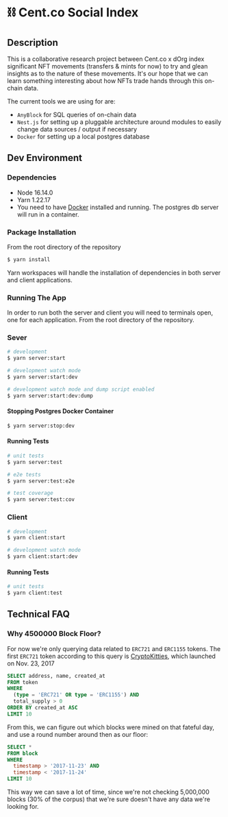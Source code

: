 # ⛓ Cent.co Social Index

## Description

This is a collaborative research project between Cent.co x dOrg index significant NFT movements (transfers & mints for now) to try and glean insights as to the nature of these movements. It's our hope that we can learn something interesting about how NFTs trade hands through this on-chain data.

The current tools we are using for are:

* `AnyBlock` for SQL queries of on-chain data
* `Nest.js` for setting up a pluggable architecture around modules to easily change data sources / output if necessary
* `Docker` for setting up a local postgres database

## Dev Environment

### Dependencies
* Node 16.14.0
* Yarn 1.22.17
* You need to have [Docker](https://docs.docker.com/get-docker/) installed and running. The postgres db server will run in a container.

### Package Installation
From the root directory of the repository

```bash
$ yarn install
```
Yarn workspaces will handle the installation of dependencies in both server and client applications.
### Running The App
In order to run both the server and client you will need to terminals open, one for each application.
From the root directory of the repository.

### Sever
```bash
# development
$ yarn server:start

# development watch mode
$ yarn server:start:dev

# development watch mode and dump script enabled
$ yarn server:start:dev:dump
```
#### Stopping Postgres Docker Container

```bash
$ yarn server:stop:dev
```

#### Running Tests
```bash
# unit tests
$ yarn server:test

# e2e tests
$ yarn server:test:e2e

# test coverage
$ yarn server:test:cov
```

### Client
```bash
# development
$ yarn client:start

# development watch mode
$ yarn client:start:dev
```

#### Running Tests
```bash
# unit tests
$ yarn client:test
```

## Technical FAQ

[//]: # (### How can I load preload the transfer data?)

[//]: # ()
[//]: # (First, you'll need to download the `events.csv` from [dropbox]&#40;https://www.dropbox.com/s/k86snoabcto42mf/events.csv?dl=0&#41; which is a 22gb file that has all NFT transfers from the first ever block that ERC-721 tokens existed &#40;around block 4.6m&#41;.)

[//]: # ()
[//]: # (Once you've got the data file and installed Docker and have the PostgreSQL image running as described above, you'll want to load the data onto the image and persist it to the volume.)

[//]: # ()
[//]: # (*Note that due to the size of the data file, some of these steps might take a while — thus, while developing it might make sense to use a smaller subset of the data.*)

[//]: # ()
[//]: # (1. Connect to the Docker image in with your preferred DB client)

[//]: # ()
[//]: # (2. Run the following query to create the table / schema:)

[//]: # ()
[//]: # (```sql)

[//]: # (CREATE TABLE events &#40;)

[//]: # (    id              INT PRIMARY KEY,)

[//]: # (    block_number    INT,)

[//]: # (    nft_name        TEXT,)

[//]: # (    contract_hash   VARCHAR&#40;66&#41;,)

[//]: # (    txn_hash        VARCHAR&#40;66&#41;,)

[//]: # (    txn_type        VARCHAR&#40;10&#41;,)

[//]: # (    gas             BIGINT,)

[//]: # (    value           VARCHAR&#40;78&#41;,)

[//]: # (    from_hash       VARCHAR&#40;42&#41;,)

[//]: # (    to_hash         VARCHAR&#40;42&#41;,)

[//]: # (    token_id        VARCHAR&#40;78&#41;,)

[//]: # (    timestamp       DATE,)

[//]: # (    createdAt       DATE,)

[//]: # (    updatedAt       DATE)

[//]: # (&#41;;)

[//]: # (```)

[//]: # ()
[//]: # (3. Then, you'll need to get move the `.csv` file form your host machine to the container.)

[//]: # ()
[//]: # (    * You can get the container_id of the container by running `docker ps` on the command line)

[//]: # ()
[//]: # (```bash)

[//]: # ($ docker cp /path/events.csv container_id:/events.csv)

[//]: # (```)

[//]: # ()
[//]: # (4. Now, populate the Postgres DB by running the following query which copies the `.csv` data into the DB volume)

[//]: # ()
[//]: # (```sql)

[//]: # (COPY events&#40;id, block_number, contract_hash, nft_name, txn_hash, txn_type, gas, value, from_hash, to_hash, token_id, timestamp, createdat, updatedat&#41;)

[//]: # (FROM '/events.csv')

[//]: # (DELIMITER ',')

[//]: # (CSV HEADER;)

[//]: # (```)

[//]: # ()
[//]: # (5. Now you can create some indices to speed up querying, e.g.)

[//]: # ()
[//]: # (```sql)

[//]: # (CREATE INDEX sender ON events &#40;from_hash&#41;;)

[//]: # (CREATE INDEX recipient ON events &#40;to_hash&#41;;)

[//]: # (CREATE INDEX contract ON events &#40;contract_hash&#41;;)

[//]: # (CREATE INDEX members ON events &#40;contract_hash, to_hash&#41;;)

[//]: # (```)

[//]: # ()
[//]: # (6. Check the [`graph-research` repo]&#40;https://github.com/cent-inc/graph-research&#41; for a further auxillary table to create &#40;`collection_owner`&#41; which is a user <> collection pair to map a user to a collection regardless of # of NFTs they have in that collection.)

[//]: # ()
[//]: # (Now your database should persist all of the historical data in the volume! If you want to reset this, follow the below instructions.)

[//]: # ()
[//]: # (### How do start the local database from scratch?)

[//]: # ()
[//]: # (You need to stop the docker container &#40;see above&#41;)

[//]: # ()
[//]: # (* UI: From your docker application dashboard -> volumes, remove cent-social-index_pgdata volume)

[//]: # (* Bash:)

[//]: # ()
[//]: # (```bash)

[//]: # ($ docker volume rm cent-social-index_pgdata)

[//]: # (```)

### Why 4500000 Block Floor?

For now we're only querying data related to `ERC721` and `ERC1155` tokens. The first `ERC721` token according to this query is [CryptoKitties](https://etherscan.io/address/0x06012c8cf97bead5deae237070f9587f8e7a266d), which launched on Nov. 23, 2017

``` SQL
SELECT address, name, created_at
FROM token
WHERE
  (type = 'ERC721' OR type = 'ERC1155') AND
  total_supply > 0
ORDER BY created_at ASC
LIMIT 10
```

From this, we can figure out which blocks were mined on that fateful day, and use a round number around then as our floor:

``` SQL
SELECT *
FROM block
WHERE
  timestamp > '2017-11-23' AND
  timestamp < '2017-11-24'
LIMIT 10
```

This way we can save a lot of time, since we're not checking 5,000,000 blocks (30% of the corpus) that we're sure doesn't have any data we're looking for.
